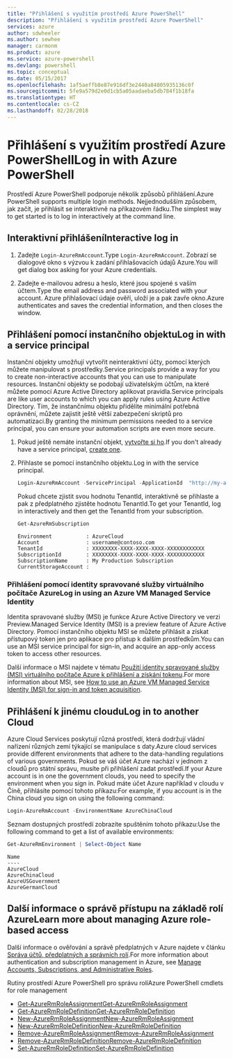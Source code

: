 ```yaml
---
title: "Přihlášení s využitím prostředí Azure PowerShell"
description: "Přihlášení s využitím prostředí Azure PowerShell"
services: azure
author: sdwheeler
ms.author: sewhee
manager: carmonm
ms.product: azure
ms.service: azure-powershell
ms.devlang: powershell
ms.topic: conceptual
ms.date: 05/15/2017
ms.openlocfilehash: 1af5aeffb8e87e916df3e2440a84805935136c0f
ms.sourcegitcommit: 5fe9a579d2e0d1cb5a05aadaeba5db784f1b18fa
ms.translationtype: HT
ms.contentlocale: cs-CZ
ms.lasthandoff: 02/28/2018
---
```

# <a name="log-in-with-azure-powershell"></a><span data-ttu-id="fd8d7-103">Přihlášení s využitím prostředí Azure PowerShell</span><span class="sxs-lookup"><span data-stu-id="fd8d7-103">Log in with Azure PowerShell</span></span>

<span data-ttu-id="fd8d7-104">Prostředí Azure PowerShell podporuje několik způsobů přihlášení.</span><span class="sxs-lookup"><span data-stu-id="fd8d7-104">Azure PowerShell supports multiple login methods.</span></span> <span data-ttu-id="fd8d7-105">Nejjednodušším způsobem, jak začít, je přihlásit se interaktivně na příkazovém řádku.</span><span class="sxs-lookup"><span data-stu-id="fd8d7-105">The simplest way to get started is to log in interactively at the command line.</span></span>

## <a name="interactive-log-in"></a><span data-ttu-id="fd8d7-106">Interaktivní přihlášení</span><span class="sxs-lookup"><span data-stu-id="fd8d7-106">Interactive log in</span></span>

1. <span data-ttu-id="fd8d7-107">Zadejte `Login-AzureRmAccount`.</span><span class="sxs-lookup"><span data-stu-id="fd8d7-107">Type `Login-AzureRmAccount`.</span></span> <span data-ttu-id="fd8d7-108">Zobrazí se dialogové okno s výzvou k zadání přihlašovacích údajů Azure.</span><span class="sxs-lookup"><span data-stu-id="fd8d7-108">You will get dialog box asking for your Azure credentials.</span></span>

2. <span data-ttu-id="fd8d7-109">Zadejte e-mailovou adresu a heslo, které jsou spojené s vaším účtem.</span><span class="sxs-lookup"><span data-stu-id="fd8d7-109">Type the email address and password associated with your account.</span></span> <span data-ttu-id="fd8d7-110">Azure přihlašovací údaje ověří, uloží je a pak zavře okno.</span><span class="sxs-lookup"><span data-stu-id="fd8d7-110">Azure authenticates and saves the credential information, and then closes the window.</span></span>

## <a name="log-in-with-a-service-principal"></a><span data-ttu-id="fd8d7-111">Přihlášení pomocí instančního objektu</span><span class="sxs-lookup"><span data-stu-id="fd8d7-111">Log in with a service principal</span></span>

<span data-ttu-id="fd8d7-112">Instanční objekty umožňují vytvořit neinteraktivní účty, pomocí kterých můžete manipulovat s prostředky.</span><span class="sxs-lookup"><span data-stu-id="fd8d7-112">Service principals provide a way for you to create non-interactive accounts that you can use to manipulate resources.</span></span> <span data-ttu-id="fd8d7-113">Instanční objekty se podobají uživatelským účtům, na které můžete pomocí Azure Active Directory aplikovat pravidla.</span><span class="sxs-lookup"><span data-stu-id="fd8d7-113">Service principals are like user accounts to which you can apply rules using Azure Active Directory.</span></span> <span data-ttu-id="fd8d7-114">Tím, že instančnímu objektu přidělíte minimální potřebná oprávnění, můžete zajistit ještě větší zabezpečení skriptů pro automatizaci.</span><span class="sxs-lookup"><span data-stu-id="fd8d7-114">By granting the minimum permissions needed to a service principal, you can ensure your automation scripts are even more secure.</span></span>

1. <span data-ttu-id="fd8d7-115">Pokud ještě nemáte instanční objekt, [vytvořte si ho](create-azure-service-principal-azureps.md).</span><span class="sxs-lookup"><span data-stu-id="fd8d7-115">If you don't already have a service principal, [create one](create-azure-service-principal-azureps.md).</span></span>

2. <span data-ttu-id="fd8d7-116">Přihlaste se pomocí instančního objektu.</span><span class="sxs-lookup"><span data-stu-id="fd8d7-116">Log in with the service principal.</span></span>

    ```powershell
    Login-AzureRmAccount -ServicePrincipal -ApplicationId  "http://my-app" -Credential $pscredential -TenantId $tenantid
    ```

    <span data-ttu-id="fd8d7-117">Pokud chcete zjistit svou hodnotu TenantId, interaktivně se přihlaste a pak z předplatného zjistěte hodnotu TenantId.</span><span class="sxs-lookup"><span data-stu-id="fd8d7-117">To get your TenantId, log in interactively and then get the TenantId from your subscription.</span></span>

    ```powershell
    Get-AzureRmSubscription
    ```

    ```
    Environment           : AzureCloud
    Account               : username@contoso.com
    TenantId              : XXXXXXXX-XXXX-XXXX-XXXX-XXXXXXXXXXXX
    SubscriptionId        : XXXXXXXX-XXXX-XXXX-XXXX-XXXXXXXXXXXX
    SubscriptionName      : My Production Subscription
    CurrentStorageAccount :
    ```

### <a name="log-in-using-an-azure-vm-managed-service-identity"></a><span data-ttu-id="fd8d7-118">Přihlášení pomocí identity spravované služby virtuálního počítače Azure</span><span class="sxs-lookup"><span data-stu-id="fd8d7-118">Log in using an Azure VM Managed Service Identity</span></span>

<span data-ttu-id="fd8d7-119">Identita spravované služby (MSI) je funkce Azure Active Directory ve verzi Preview.</span><span class="sxs-lookup"><span data-stu-id="fd8d7-119">Managed Service Identity (MSI) is a preview feature of Azure Active Directory.</span></span> <span data-ttu-id="fd8d7-120">Pomocí instančního objektu MSI se můžete přihlásit a získat přístupový token jen pro aplikace pro přístup k dalším prostředkům.</span><span class="sxs-lookup"><span data-stu-id="fd8d7-120">You can use an MSI service principal for sign-in, and acquire an app-only access token to access other resources.</span></span>

<span data-ttu-id="fd8d7-121">Další informace o MSI najdete v tématu [Použití identity spravované služby (MSI) virtuálního počítače Azure k přihlášení a získání tokenu](/azure/active-directory/msi-how-to-get-access-token-using-msi).</span><span class="sxs-lookup"><span data-stu-id="fd8d7-121">For more information about MSI, see [How to use an Azure VM Managed Service Identity (MSI) for sign-in and token acquisition](/azure/active-directory/msi-how-to-get-access-token-using-msi).</span></span>

## <a name="log-in-to-another-cloud"></a><span data-ttu-id="fd8d7-122">Přihlášení k jinému cloudu</span><span class="sxs-lookup"><span data-stu-id="fd8d7-122">Log in to another Cloud</span></span>

<span data-ttu-id="fd8d7-123">Azure Cloud Services poskytují různá prostředí, která dodržují vládní nařízení různých zemí týkající se manipulace s daty.</span><span class="sxs-lookup"><span data-stu-id="fd8d7-123">Azure cloud services provide different environments that adhere to the data-handling regulations of various governments.</span></span> <span data-ttu-id="fd8d7-124">Pokud se váš účet Azure nachází v jednom z cloudů pro státní správu, musíte při přihlášení zadat prostředí.</span><span class="sxs-lookup"><span data-stu-id="fd8d7-124">If your Azure account is in one the government clouds, you need to specify the environment when you sign in.</span></span> <span data-ttu-id="fd8d7-125">Pokud máte účet Azure například v cloudu v Číně, přihlásíte pomocí tohoto příkazu:</span><span class="sxs-lookup"><span data-stu-id="fd8d7-125">For example, if you account is in the China cloud you sign on using the following command:</span></span>

```powershell
Login-AzureRmAccount -EnvironmentName AzureChinaCloud
```

<span data-ttu-id="fd8d7-126">Seznam dostupných prostředí zobrazíte spuštěním tohoto příkazu:</span><span class="sxs-lookup"><span data-stu-id="fd8d7-126">Use the following command to get a list of available environments:</span></span>

```powershell
Get-AzureRmEnvironment | Select-Object Name
```

```
Name
----
AzureCloud
AzureChinaCloud
AzureUSGovernment
AzureGermanCloud
```

## <a name="learn-more-about-managing-azure-role-based-access"></a><span data-ttu-id="fd8d7-127">Další informace o správě přístupu na základě rolí Azure</span><span class="sxs-lookup"><span data-stu-id="fd8d7-127">Learn more about managing Azure role-based access</span></span>

<span data-ttu-id="fd8d7-128">Další informace o ověřování a správě předplatných v Azure najdete v článku [Správa účtů, předplatných a správních rolí](/azure/active-directory/role-based-access-control-configure).</span><span class="sxs-lookup"><span data-stu-id="fd8d7-128">For more information about authentication and subscription management in Azure, see [Manage Accounts, Subscriptions, and Administrative Roles](/azure/active-directory/role-based-access-control-configure).</span></span>

<span data-ttu-id="fd8d7-129">Rutiny prostředí Azure PowerShell pro správu rolí</span><span class="sxs-lookup"><span data-stu-id="fd8d7-129">Azure PowerShell cmdlets for role management</span></span>

* [<span data-ttu-id="fd8d7-130">Get-AzureRmRoleAssignment</span><span class="sxs-lookup"><span data-stu-id="fd8d7-130">Get-AzureRmRoleAssignment</span></span>](/powershell/module/AzureRM.Resources/Get-AzureRmRoleAssignment)
* [<span data-ttu-id="fd8d7-131">Get-AzureRmRoleDefinition</span><span class="sxs-lookup"><span data-stu-id="fd8d7-131">Get-AzureRmRoleDefinition</span></span>](/powershell/module/AzureRM.Resources/Get-AzureRmRoleDefinition)
* [<span data-ttu-id="fd8d7-132">New-AzureRmRoleAssignment</span><span class="sxs-lookup"><span data-stu-id="fd8d7-132">New-AzureRmRoleAssignment</span></span>](/powershell/module/AzureRM.Resources/New-AzureRmRoleAssignment)
* [<span data-ttu-id="fd8d7-133">New-AzureRmRoleDefinition</span><span class="sxs-lookup"><span data-stu-id="fd8d7-133">New-AzureRmRoleDefinition</span></span>](/powershell/module/AzureRM.Resources/New-AzureRmRoleDefinition)
* [<span data-ttu-id="fd8d7-134">Remove-AzureRmRoleAssignment</span><span class="sxs-lookup"><span data-stu-id="fd8d7-134">Remove-AzureRmRoleAssignment</span></span>](/powershell/module/AzureRM.Resources/Remove-AzureRmRoleAssignment)
* [<span data-ttu-id="fd8d7-135">Remove-AzureRmRoleDefinition</span><span class="sxs-lookup"><span data-stu-id="fd8d7-135">Remove-AzureRmRoleDefinition</span></span>](/powershell/module/AzureRM.Resources/Remove-AzureRmRoleDefinition)
* [<span data-ttu-id="fd8d7-136">Set-AzureRmRoleDefinition</span><span class="sxs-lookup"><span data-stu-id="fd8d7-136">Set-AzureRmRoleDefinition</span></span>](/powershell/moduel/AzureRM.Resources/Set-AzureRmRoleDefinition)
